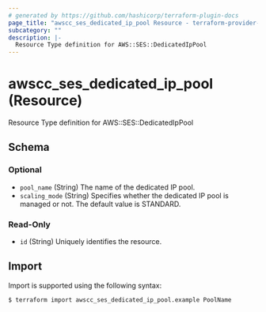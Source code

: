 ```yaml
---
# generated by https://github.com/hashicorp/terraform-plugin-docs
page_title: "awscc_ses_dedicated_ip_pool Resource - terraform-provider-awscc"
subcategory: ""
description: |-
  Resource Type definition for AWS::SES::DedicatedIpPool
---
```


# awscc_ses_dedicated_ip_pool (Resource)

Resource Type definition for AWS::SES::DedicatedIpPool



<!-- schema generated by tfplugindocs -->
## Schema

### Optional

- `pool_name` (String) The name of the dedicated IP pool.
- `scaling_mode` (String) Specifies whether the dedicated IP pool is managed or not. The default value is STANDARD.

### Read-Only

- `id` (String) Uniquely identifies the resource.

## Import

Import is supported using the following syntax:

```shell
$ terraform import awscc_ses_dedicated_ip_pool.example PoolName
```
